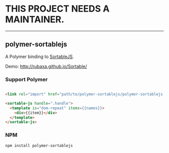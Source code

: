 # THIS PROJECT NEEDS A MAINTAINER.

---

polymer-sortablejs
-------------------
A Polymer binding to [SortableJS](https://github.com/RubaXa/Sortable/).

Demo: http://rubaxa.github.io/Sortable/


<a name="polymer"></a>
### Support Polymer

```html

<link rel="import" href="path/to/polymer-sortablejs/polymer-sortablejs.html"/>

<sortable-js handle=".handle">
  <template is="dom-repeat" items={{names}}>
    <div>{{item}}</div>
  </template>
</sortable-js>
```


### NPM

 `npm install polymer-sortablejs`
